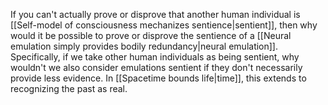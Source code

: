 ---
---

If you can't actually prove or disprove that another human individual is [[Self-model of consciousness mechanizes sentience|sentient]], then why would it be possible to prove or disprove the sentience of a [[Neural emulation simply provides bodily redundancy|neural emulation]]. Specifically, if we take other human individuals as being sentient, why wouldn't we also consider emulations sentient if they don't necessarily provide less evidence. In [[Spacetime bounds life|time]], this extends to recognizing the past as real.